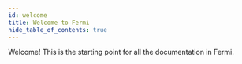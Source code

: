 ```yaml
---
id: welcome
title: Welcome to Fermi
hide_table_of_contents: true
---
```


Welcome! This is the starting point for all the documentation in Fermi.